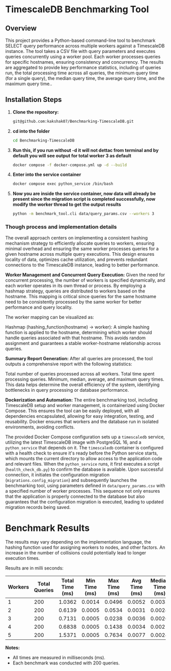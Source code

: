 # TimescaleDB Benchmarking Tool

## Overview
This project provides a Python-based command-line tool to benchmark SELECT query performance across multiple workers against a TimescaleDB instance. The tool takes a CSV file with query parameters and executes queries concurrently using a worker pool. Each worker processes queries for specific hostnames, ensuring consistency and concurrency. The results are aggregated to provide key performance statistics, including of queries run, the total processing time across all queries, the minimum query time (for a single query), the median query time, the average query time, and the maximum query time..



## Installation Steps

1. **Clone the repository:**
   ```bash
   git@github.com:kakshak07/Benchmarking-TimescaleDB.git

2. **cd into the folder** 
   ```bash
   cd Benchmarking-TimescaleDB
3. **Run this, if you run without -d it will not dettac from terminal and by default you will see output for total worker 3 as default** 
   ```bash
   docker compose -f docker-compose.yml up -d --build
4. **Enter into the service container** 
   ```bash
   docker compose exec python_service /bin/bash

4. **Now you are inside the service container, now data will already be present since the migration script is completed successfully, now modify the worker thread to get the output results** 
   ```bash
   python -m benchmark_tool.cli data/query_params.csv --workers 3

### Though process and implementation details
The overall approach centers on implementing a consistent hashing mechanism strategy to efficiently allocate queries to workers, ensuring minimal overhead and ensuring the same worker processes queries for a given hostname across multiple query executions. This design ensures locality of data, optimizes cache utilization, and prevents redundant connections to the TimescaleDB instance, leading to better performance.


**Worker Management and Concurrent Query Execution:** Given the need for concurrent processing, the number of workers is specified dynamically, and each worker operates in its own thread or process. By employing a hashmap strategy, queries are distributed to workers based on the hostname. This mapping is critical since queries for the same hostname need to be consistently processed by the same worker for better performance and query locality.

The worker mapping can be visualized as:

Hashmap (hashing_function(hostname) → worker): A simple hashing function is applied to the hostname, determining which worker should handle queries associated with that hostname. This avoids random assignment and guarantees a stable worker-hostname relationship across queries.


**Summary Report Generation:** After all queries are processed, the tool outputs a comprehensive report with the following statistics:

Total number of queries processed across all workers.
Total time spent processing queries.
Minimum, median, average, and maximum query times. This data helps determine the overall efficiency of the system, identifying bottlenecks in query processing or database performance.

**Dockerization and Automation:** The entire benchmarking tool, including TimescaleDB setup and worker management, is containerized using Docker Compose. This ensures the tool can be easily deployed, with all dependencies encapsulated, allowing for easy integration, testing, and reusability. Docker ensures that workers and the database run in isolated environments, avoiding conflicts.


The provided Docker Compose configuration sets up a `timescaledb` service, utilizing the latest TimescaleDB image with PostgreSQL 16, and a `python_service` that depends on it. The `timescaledb` container is configured with a health check to ensure it's ready before the Python service starts, which mounts the current directory to allow access to the application code and relevant files. When the `python_service` runs, it first executes a script (`health_check_db.py`) to confirm the database is available. Upon successful connection, it initiates the configuration migration (`migrations.config_migration`) and subsequently launches the benchmarking tool, using parameters defined in `data/query_params.csv` with a specified number of worker processes. This sequence not only ensures that the application is properly connected to the database but also guarantees that the configuration migration is executed, leading to updated migration records being saved.

# Benchmark Results
The results may vary depending on the implementation language, the hashing function used for assigning workers to nodes, and other factors. An increase in the number of collisions could potentially lead to longer execution times.

Results are in milli seconds:

| Workers | Total Queries | Total Time (ms) | Min Time (ms) | Max Time (ms) | Avg Time (ms) | Median Time (ms) |
|---------|---------------|----------------|--------------|--------------|--------------|-----------------|
| 1       | 200           | 1.0362         | 0.0014       | 0.0496       | 0.0052       | 0.0033          |
| 2       | 200           | 0.6139         | 0.0005       | 0.0534       | 0.0031       | 0.0024          |
| 3       | 200           | 0.7131         | 0.0005       | 0.0238       | 0.0036       | 0.0026          |
| 4       | 200           | 0.6838         | 0.0005       | 0.1438       | 0.0034       | 0.0021          |
| 5       | 200           | 1.5371         | 0.0005       | 0.7634       | 0.0077       | 0.0024          |


**Notes:**
- All times are measured in milliseconds (ms).
- Each benchmark was conducted with 200 queries.